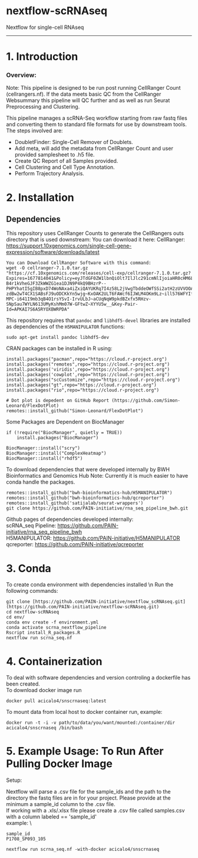 # nextflow-scRNAseq
Nextflow for single-cell RNAseq

**************************

# 1. Introduction

### Overview:
Note: This pipeline is designed to be run post running CellRanger Count (cellrangers.nf). If the data meets basic QC from the CellRanger Websummary this pipeline will QC further and as well as run Seurat Preprocessing and Clustering.

This pipeline manages a scRNA-Seq workflow starting from raw fastq files and converting
them to standard file formats for use by downstream tools. The steps involved are:

* DoubletFinder: Single-Cell Remover of Doublets.
* Add meta, will add the metadata from CellRanger Count and user provided samplesheet to .h5 file.
* Create QC Report of all Samples provided.
* Cell Clustering and Cell Type Annotation.
* Perform Trajectory Analysis.
<a id="dependencies"></a>

# 2. Installation
## Dependencies    
This repository uses CellRanger Counts to generate the CellRangers outs directory that is used downstream: You can download it here:
CellRanger: https://support.10xgenomics.com/single-cell-gene-expression/software/downloads/latest
```
You can Download CellRanger Software with this command: 
wget -O cellranger-7.1.0.tar.gz "https://cf.10xgenomics.com/releases/cell-exp/cellranger-7.1.0.tar.gz?Expires=1677814041&Policy=eyJTdGF0ZW1lbnQiOlt7IlJlc291cmNlIjoiaHR0cHM6Ly9jZi4xMHhnZW5vbWljcy5jb20vcmVsZWFzZXMvY2VsbC1leHAvY2VsbHJhbmdlci03LjEuMC50YXIuZ3oiLCJDb25kaXRpb24iOnsiRGF0ZUxlc3NUaGFuIjp7IkFXUzpFcG9jaFRpbWUiOjE2Nzc4MTQwNDF9fX1dfQ__&Signature=CeQnToHDIRIiiKInKBCYNLXM3TnZOI346o1XXSjTiPCaAO-B4r1kVheGJF3ZkWWZG1ea1DJN9P4kQ9BHzrP--PHPYhatI5gIB8pxD74WoNAxa4iZxiQAYUKRq7I4z58L2jVwgTbddeOWfSSi2atH2zUVVOOAepnmGkH554a-zdBw2wT4CX1SABsFJ9uODCKkYn5wjg~KxOAK2ULT6FAWcf6IJWLM4OKm9Lz~ill576WFYIfl3OMng~tp-MPC-i641I9mb3qB4O1rsYSvI-IrvULbJ~aCUqNqW9pkdBZxfx5RHzv-SNpSau7WYLN613UMyKshMm07W-GFtwZ~XYYU5w__&Key-Pair-Id=APKAI7S6A5RYOXBWRPDA"
```

This repository requires that `pandoc` and `libhdf5-devel` libraries are installed as dependencies of the `H5MANIPULATOR` functions:
```
sudo apt-get install pandoc libhdf5-dev
```

CRAN packages can be installed in R using:
```
install.packages("pacman",repo="https://cloud.r-project.org")
install.packages("remotes",repo="https://cloud.r-project.org")
install.packages('viridis',repo="https://cloud.r-project.org")
install.packages('cowplot',repo="https://cloud.r-project.org")
install.packages("scCustomize",repo="https://cloud.r-project.org")
install.packages("gt",repo="https://cloud.r-project.org")
install.packages("rio",repo="https://cloud.r-project.org")

# Dot plot is depedent on GitHub Report (https://github.com/Simon-Leonard/FlexDotPlot)
remotes::install_github("Simon-Leonard/FlexDotPlot")
```
Some Packages are Dependent on BiocManager
```
if (!require("BiocManager", quietly = TRUE))
    install.packages("BiocManager")

BiocManager::install("scry")
BiocManager::install("ComplexHeatmap")
BiocManager::install("rhdf5")

```
To download dependencies that were developed internally by BWH Bioinformatics and Genomics Hub 
Note: Currently it is much easier to have conda handle the packages.

```
remotes::install_github("bwh-bioinformatics-hub/H5MANIPULATOR")
remotes::install_github("bwh-bioinformatics-hub/qcreporter")
remotes::install_github('satijalab/seurat-wrappers')
git clone https://github.com/PAIN-initiative/rna_seq_pipeline_bwh.git
```
Github pages of dependencies developed internally: \
scRNA_seq Pipeline: https://github.com/PAIN-initiative/rna_seq_pipeline_bwh \
H5MANIPULATOR: https://github.com/PAIN-initiative/H5MANIPULATOR \
qcreporter: https://github.com/PAIN-initiative/qcreporter 



# 3. Conda 
To create conda environment with dependencies installed \n
Run the following commands:
```
git clone [https://github.com/PAIN-initiative/nextflow_scRNAseq.git](https://github.com/PAIN-initiative/nextflow-scRNAseq.git)
cd nextflow-scRNAseq
cd env/ 
conda env create -f environment.yml
conda activate scrna_nextflow_pipeline
Rscript install_R_packages.R
nextflow run scrna_seq.nf
```

# 4. Containerization 

To deal with software dependencies and version controling a dockerfile has been created. \
To download docker image run 
```
docker pull acicalo4/snscrnaseq:latest
```

To mount data from local host to docker container run, example:
```
docker run -t -i -v path/to/data/you/want/mounted:/container/dir acicalo4/snscrnaseq /bin/bash
```

# 5. Example Usage: To Run After Pulling Docker Image
Setup:

Nextflow will parse a .csv file for the sample_ids and the path to the directory the fastq files are in for your project. Please provide at the minimum a sample_id column to the .csv file. \
If working with a .xls/.xlsx file please create a .csv file called samples.csv with a column labeled == 'sample_id' \
example: \

```
sample_id
P1708_SP093_105
```
```
nextflow run scrna_seq.nf -with-docker acicalo4/snscrnaseq

